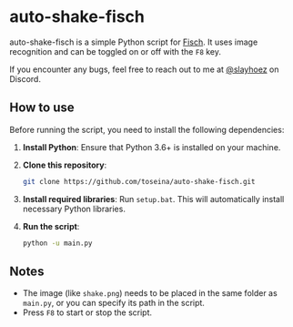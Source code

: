# auto-shake-fisch

auto-shake-fisch is a simple Python script for [Fisch](https://www.roblox.com/games/16732694052/Fisch). It uses image recognition and can be toggled on or off with the `F8` key.

If you encounter any bugs, feel free to reach out to me at [@slayhoez](https://discord.com/users/1269379885181173803) on Discord.

## How to use

Before running the script, you need to install the following dependencies:

1. **Install Python**: Ensure that Python 3.6+ is installed on your machine.

2. **Clone this repository**:

   ```bash
   git clone https://github.com/toseina/auto-shake-fisch.git
   ```

3. **Install required libraries**: Run `setup.bat`. This will automatically install necessary Python libraries.

4. **Run the script**:

   ```bash
   python -u main.py
   ```

## Notes
- The image (like `shake.png`) needs to be placed in the same folder as `main.py`, or you can specify its path in the script.
- Press `F8` to start or stop the script.
